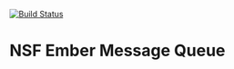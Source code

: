 [![Build Status](https://travis-ci.org/nsf-open/nsf-ember-message-queue.svg?branch=master)](https://travis-ci.org/nsf-open/nsf-ember-message-queue)
# NSF Ember Message Queue
